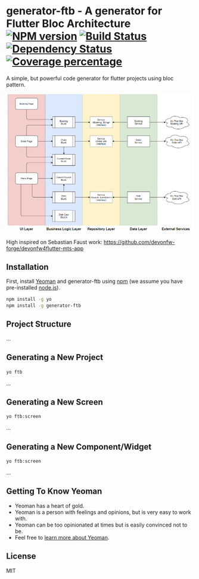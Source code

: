 # generator-ftb - A generator for Flutter Bloc Architecture [![NPM version][npm-image]][npm-url] [![Build Status][travis-image]][travis-url] [![Dependency Status][daviddm-image]][daviddm-url] [![Coverage percentage][coveralls-image]][coveralls-url]

A simple, but powerful code generator for flutter projects using bloc pattern.

![Flutter Bloc Architecture](./assets/mts-architecture-dependencies-v5.png) 

High inspired on Sebastian Faust work: https://github.com/devonfw-forge/devonfw4flutter-mts-app

## Installation

First, install [Yeoman](http://yeoman.io) and generator-ftb using [npm](https://www.npmjs.com/) (we assume you have pre-installed [node.js](https://nodejs.org/)).

```bash
npm install -g yo
npm install -g generator-ftb
```

## Project Structure

...

## Generating a New Project

```bash
yo ftb
```

...

## Generating a New Screen

```bash
yo ftb:screen
```

...

## Generating a New Component/Widget

```bash
yo ftb:screen
```

...

## Getting To Know Yeoman

 * Yeoman has a heart of gold.
 * Yeoman is a person with feelings and opinions, but is very easy to work with.
 * Yeoman can be too opinionated at times but is easily convinced not to be.
 * Feel free to [learn more about Yeoman](http://yeoman.io/).

## License

MIT


[npm-image]: https://badge.fury.io/js/generator-ftb.svg
[npm-url]: https://npmjs.org/package/generator-ftb
[travis-image]: https://travis-ci.com/marcoprado17/generator-ftb.svg?branch=master
[travis-url]: https://travis-ci.com/marcoprado17/generator-ftb
[daviddm-image]: https://david-dm.org/marcoprado17/generator-ftb.svg?theme=shields.io
[daviddm-url]: https://david-dm.org/marcoprado17/generator-ftb
[coveralls-image]: https://coveralls.io/repos/marcoprado17/generator-ftb/badge.svg
[coveralls-url]: https://coveralls.io/r/marcoprado17/generator-ftb
 
